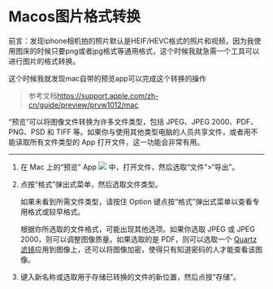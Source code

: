 # Macos图片格式转换

前言：发现iphone相机拍的照片默认是HEIF/HEVC格式的照片和视频，因为我使用图床的时候只要png或者jpg格式等通用格式，这个时候我就急需一个工具可以进行图片的格式转换。

这个时候我就发现mac自带的预览app可以完成这个转换的操作

> 参考文档<https://support.apple.com/zh-cn/guide/preview/prvw1012/mac>


“预览”可以将图像文件转换为许多文件类型，包括 JPEG、JPEG 2000、PDF、PNG、PSD 和 TIFF 等。如果你与使用其他类型电脑的人员共享文件，或者用不能读取所有文件类型的 App 打开文件，这一功能会非常有用。

---

1.  在 Mac 上的“预览” App ![](https://help.apple.com/assets/63599ACE3A2E3C21301FEA6A/63599AD33A2E3C21301FEA71/zh_CN/530c85a3f10678e47ca4a56f0a580b22.png) 中，打开文件，然后选取“文件”>“导出”。
    
2.  点按“格式”弹出式菜单，然后选取文件类型。
    
    如果未看到所需文件类型，请按住 Option 键点按“格式”弹出式菜单以查看专用格式或较早格式。
    
    根据你所选取的文件格式，可能出现其他选项。如果你选取 JPEG 或 JPEG 2000，则可以调整图像质量。如果选取的是 PDF，则可以选取一个 [Quartz 滤镜](https://support.apple.com/zh-cn/guide/preview/aside/glos5e3fc214/11.0/mac/13.0)应用到图像上，还可以将图像加密，使得只有知道密码的人才能查看该图像。
    
3.  键入新名称或选取用于存储已转换的文件的新位置，然后点按“存储”。

